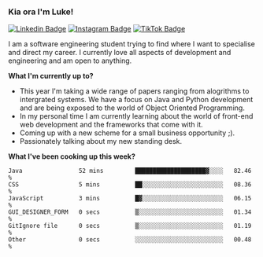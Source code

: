 ### Kia ora I'm Luke!

[![Linkedin Badge](https://img.shields.io/badge/-LinkedIn-0e76a8?style=flat-square&logo=Linkedin&logoColor=white)](https://www.linkedin.com/in/luke-stynes/)
[![Instagram Badge](https://img.shields.io/badge/-Instagram-e4405f?style=flat-square&logo=Instagram&logoColor=white)](https://www.instagram.com/luke.stynes/)
[![TikTok Badge](https://img.shields.io/badge/TikTok-Follow-blue)](https://www.tiktok.com/@luke_stynes)

I am a software engineering student trying to find where I want to specialise and direct my career. I currently love all aspects of development and engineering and am open to anything.

**What I'm currently up to?**
- This year I'm taking a wide range of papers ranging from alogrithms to intergrated systems. We have a focus on Java and Python development and are being exposed to the world of Object Oriented Programming.
- In my personal time I am currently learning about the world of front-end web development and the frameworks that come with it.
- Coming up with a new scheme for a small business opportunity ;).
- Passionately talking about my new standing desk.

**What I've been cooking up this week?**
<!--START_SECTION:waka-->

```text
Java                52 mins         ████████████████████▓░░░░   82.46 %
CSS                 5 mins          ██░░░░░░░░░░░░░░░░░░░░░░░   08.36 %
JavaScript          3 mins          █▓░░░░░░░░░░░░░░░░░░░░░░░   06.15 %
GUI_DESIGNER_FORM   0 secs          ▒░░░░░░░░░░░░░░░░░░░░░░░░   01.34 %
GitIgnore file      0 secs          ▒░░░░░░░░░░░░░░░░░░░░░░░░   01.19 %
Other               0 secs          ░░░░░░░░░░░░░░░░░░░░░░░░░   00.48 %
```

<!--END_SECTION:waka-->
